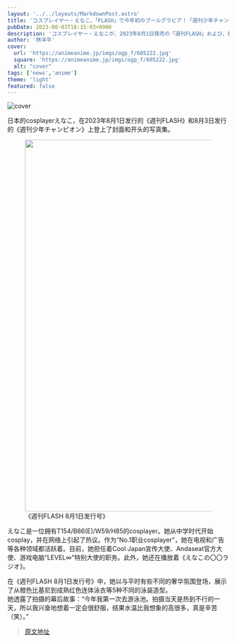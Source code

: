 ```yaml
---
layout: '../../layouts/MarkdownPost.astro'
title: 'コスプレイヤー・えなこ、「FLASH」で今年初のプールグラビア！「週刊少年チャンピオン」にもソロ16回目の登場'
pubDate: 2023-08-03T18:15:03+0900
description: 'コスプレイヤー・えなこが、2023年8月1日発売の「週刊FLASH」および、8月3日発売の「週刊少年チャンピオン」で表紙＆巻頭グラビアを飾った。'
author: '林洋平'
cover:
  url: 'https://animeanime.jp/imgs/ogp_f/605222.jpg'
  square: 'https://animeanime.jp/imgs/ogp_f/605222.jpg'
  alt: "cover"
tags: ['news','anime']
theme: 'light'
featured: false
---
```


![cover](https://animeanime.jp/imgs/ogp_f/605222.jpg)

<p>日本的cosplayerえなこ，在2023年8月1日发行的《週刊FLASH》和8月3日发行的《週刊少年チャンピオン》上登上了封面和开头的写真集。</p><figure class="ctms-editor-image"><img src="https://animeanime.jp/imgs/zoom/605223.jpg" class="inline-article-image" width="640" height="843"><figcaption>《週刊FLASH 8月1日发行号》</figcaption></figure><p>えなこ是一位拥有T154/B86(E)/W59/H85的cosplayer。她从中学时代开始cosplay，并在网络上引起了热议。作为“No.1职业cosplayer”，她在电视和广告等各种领域都活跃着。目前，她担任着Cool Japan宣传大使、Andaseat官方大使、游戏电脑“LEVEL∞”特别大使的职务。此外，她还在播放着《えなこの〇〇ラジオ》。</p><p>在《週刊FLASH 8月1日发行号》中，她以与平时有些不同的奢华氛围登场，展示了从橙色比基尼到成熟红色连体泳衣等5种不同的泳装造型。<br>她透露了拍摄的幕后故事：“今年我第一次去游泳池。拍摄当天是热到不行的一天，所以我兴奋地想着一定会很舒服，结果水温比我想象的高很多，真是辛苦（笑）。”</p>

>[原文地址](https://animeanime.jp/article/2023/08/03/79059.html)  